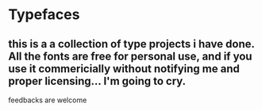 # Typefaces
## this is a a collection of type projects i have done. All the fonts are free for personal use, and if you use it commericially without notifying  me and proper licensing... I'm going to cry. 

feedbacks are welcome
